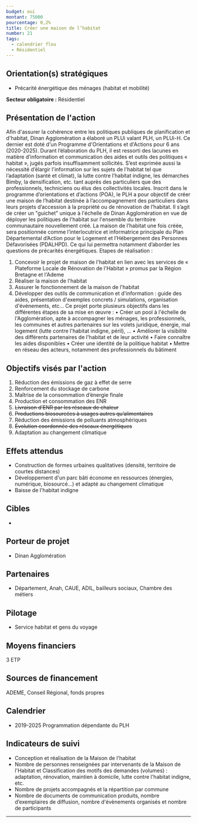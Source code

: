 ```yaml
---
budget: oui
montant: 75000
pourcentage: 0,2%
title: Créer une maison de l’habitat
number: 21
tags:
  - calendrier flou
  - Résidentiel
---
```


## Orientation(s) stratégiques

- Précarité énergétique des ménages (habitat et mobilité)

**Secteur obligatoire :** Résidentiel

## Présentation de l'action

Afin d'assurer la cohérence entre les politiques publiques de planification et d'habitat, Dinan Agglomération a élaboré un PLUi valant PLH, un PLUi-H. Ce dernier est doté d'un Programme d'Orientations et d'Actions pour 6 ans (2020-2025).
Durant l’élaboration du PLH, il est ressorti des lacunes en matière d’information et communication des aides et outils des politiques « habitat », jugés parfois insuffisamment sollicités. S’est exprimée aussi la nécessité d’élargir l'information sur les sujets de l'habitat tel que l’adaptation (santé et climat), la lutte contre l’habitat indigne, les démarches Bimby, la densification, etc. tant auprès des particuliers que des professionnels, techniciens ou élus des collectivités locales.
Inscrit dans le programme d’orientations et d’actions (POA), le PLH a pour objectif de créer une maison de l’habitat destinée à l’accompagnement des particuliers dans leurs projets d’accession à la propriété ou de rénovation de l’habitat. Il s’agit de créer un "guichet" unique à l'échelle de Dinan Agglomération en vue de déployer les politiques de l'habitat sur l'ensemble du territoire communautaire nouvellement créé.
La maison de l’habitat une fois créée, sera positionnée comme l’interlocutrice et informatrice principale du Plan Départemental d’Action pour le Logement et l’Hébergement des Personnes Défavorisées (PDALHPD). Ce qui lui permettra notamment d’aborder les questions de précarités énergétiques.
Etapes de réalisation :
1. Concevoir le projet de maison de l'habitat en lien avec les services de « Plateforme
Locale de Rénovation de l'Habitat » promus par la Région Bretagne et l'Ademe
2. Réaliser la maison de l'habitat
3. Assurer le fonctionnement de la maison de l'habitat
4. Développer des outils de communication et d'information : guide des aides,
présentation d'exemples concrets / simulations, organisation d'événements, etc...
Ce projet porte plusieurs objectifs dans les différentes étapes de sa mise en œuvre :
• Créer un pool à l'échelle de l'Agglomération, apte à accompagner les ménages, les
professionnels, les communes et autres partenaires sur les volets juridique, énergie, mal logement (lutte contre l'habitat indigne, péril), ...
• Améliorer la visibilité des différents partenaires de l'habitat et de leur activité
• Faire connaître les aides disponibles
• Créer une identité de la politique habitat
• Mettre en réseau des acteurs, notamment des professionnels du bâtiment

## Objectifs visés par l'action

1. Réduction des émissions de gaz à effet de serre
2. Renforcement du stockage de carbone
3. Maîtrise de la consommation d’énergie finale
4. Production et consommation des ENR
5. ~~Livraison d’ENR par les réseaux de chaleur~~
6. ~~Productions biosourcées à usages autres qu’alimentaires~~
7. Réduction des émissions de polluants atmosphériques
8. ~~Évolution coordonnée des réseaux énergétiques~~
9. Adaptation au changement climatique

## Effets attendus

- Construction de formes urbaines qualitatives (densité, territoire de courtes distances)
- Développement d'un parc bâti économe en ressources (énergies, numérique, biosourcé…) et adapté au changement climatique
- Baisse de l'habitat indigne

## Cibles

-

## Porteur de projet

- Dinan Agglomération

## Partenaires

- Département, Anah, CAUE, ADIL, bailleurs sociaux, Chambre des métiers

## Pilotage

- Service habitat et gens du voyage

## Moyens financiers

3 ETP

## Sources de financement

ADEME, Conseil Régional, fonds propres

## Calendrier

- 2019-2025 Programmation dépendante du PLH

## Indicateurs de suivi

- Conception et réalisation de la Maison de l'habitat
- Nombre de personnes renseignées par intervenants de la Maison de l'Habitat et Classification des motifs des demandes (volumes) : adaptation, rénovation, maintien à domicile, lutte contre l'habitat indigne, etc.
- Nombre de projets accompagnés et la répartition par commune
- Nombre de documents de communication produits, nombre d’exemplaires de diffusion, nombre d'évènements organisés et nombre de participants


---
